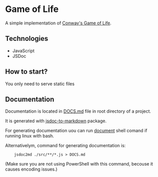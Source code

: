 # Game of Life

A simple implementation of [Conway's Game of Life](https://en.wikipedia.org/wiki/Conway%27s_Game_of_Life).

## Technologies

-   JavaScript
-   JSDoc

## How to start?

You only need to serve static files

## Documentation

Documentation is located in [DOCS.md](./DOCS.md) file in root directory of a project.

It is generated with [jsdoc-to-markdown](https://github.com/jsdoc2md/jsdoc-to-markdown) package.

For generating documentation uou can run [document](./document) shell comand if running linux with bash.

Alternativelym, command for generating documentation is:

```
    jsdoc2md ./src/**/*.js > DOCS.md
```

(Make sure you are not using PowerShell with this command, becouse it causes encoding issues.)
